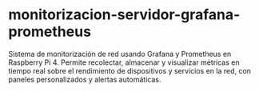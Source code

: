 # monitorizacion-servidor-grafana-prometheus
Sistema de monitorización de red usando Grafana y Prometheus en Raspberry Pi 4. Permite recolectar, almacenar y visualizar métricas en tiempo real sobre el rendimiento de dispositivos y servicios en la red, con paneles personalizados y alertas automáticas.
